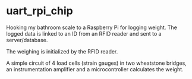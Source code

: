uart_rpi_chip
=============

Hooking my bathroom scale to a Raspberry Pi for logging weight. The logged
data is linked to an ID from an RFID reader and sent to a server/database.

The weighing is initialized by the RFID reader.

A simple circuit of 4 load cells (strain gauges) in two wheatstone bridges, 
an instrumentation amplifier and a microcontroller calculates the weight. 

